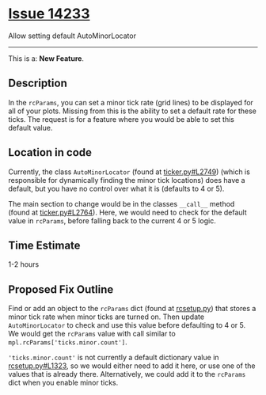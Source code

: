 # [Issue 14233](https://github.com/matplotlib/matplotlib/issues/14233)

Allow setting default AutoMinorLocator

----------------------------------------------------

This is a: **New Feature**.

## Description

In the `rcParams`, you can set a minor tick rate (grid lines) to be displayed for all of your plots. Missing from this is the ability to set a default rate for these ticks. The request is for a feature where you would be able to set this default value. 

## Location in code

Currently, the class `AutoMinorLocator` (found at [ticker.py#L2749](https://github.com/CSCD01-team04/matplotlib/blob/3205ff797038fb4662b843faceeaaec1f63acef9/lib/matplotlib/ticker.py#L2749)) (which is responsible for dynamically finding the minor tick locations) does have a default, but you have no control over what it is (defaults to 4 or 5).

The main section to change would be in the classes `__call__` method (found at [ticker.py#L2764](https://github.com/CSCD01-team04/matplotlib/blob/3205ff797038fb4662b843faceeaaec1f63acef9/lib/matplotlib/ticker.py#L2764)). Here, we would need to check for the default value in `rcParams`, before falling back to the current 4 or 5 logic. 

## Time Estimate
1-2 hours

## Proposed Fix Outline
Find or add an object to the `rcParams` dict (found at [rcsetup.py](https://github.com/CSCD01-team04/matplotlib/blob/3205ff797038fb4662b843faceeaaec1f63acef9/lib/matplotlib/rcsetup.py)) that stores a minor tick rate when minor ticks are turned on. Then update `AutoMinorLocator` to check and use this value before defaulting to 4 or 5. We would get the `rcParams` value with call similar to `mpl.rcParams['ticks.minor.count']`. 

`'ticks.minor.count'` is not currently a default dictionary value in [rcsetup.py#L1323](https://github.com/CSCD01-team04/matplotlib/blob/3205ff797038fb4662b843faceeaaec1f63acef9/lib/matplotlib/rcsetup.py#L1323), so we would either need to add it here, or use one of the values that is already there. Alternatively, we could add it to the `rcParams` dict when you enable minor ticks.
